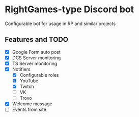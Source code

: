 # RightGames-type Discord bot

Configurable bot for usage in RP and similar projects

## Features and TODO

- [x] Google Form auto post
- [x] DCS Server monitoring
- [x] TS Server monitoring
- [x] Notifiers
  - [x] Configurable roles
  - [x] YouTube
  - [x] Twitch
  - [ ] VK
  - [ ] Trovo
- [x] Welcome message
- [ ] Events from site
